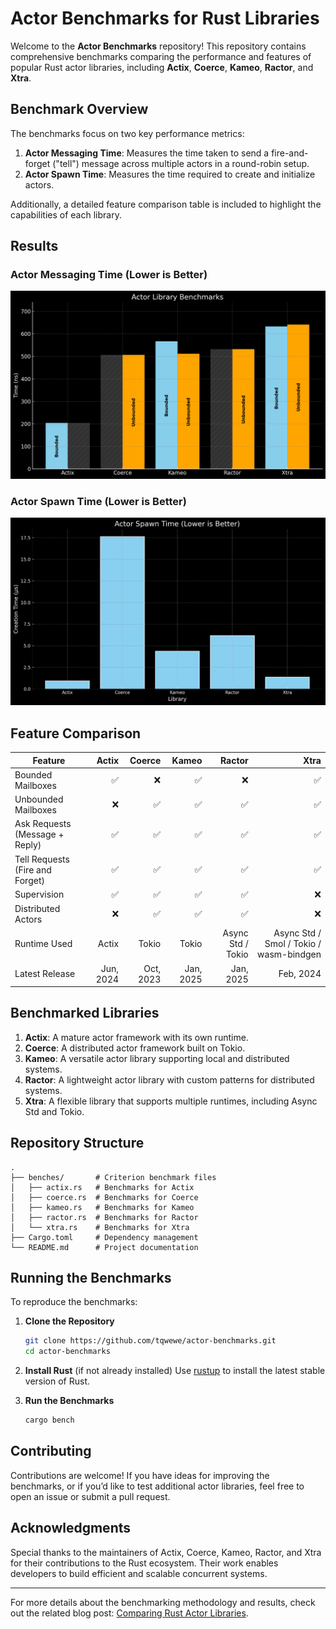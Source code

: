 # Actor Benchmarks for Rust Libraries

Welcome to the **Actor Benchmarks** repository! This repository contains comprehensive benchmarks comparing the performance and features of popular Rust actor libraries, including **Actix**, **Coerce**, **Kameo**, **Ractor**, and **Xtra**.

## Benchmark Overview

The benchmarks focus on two key performance metrics:

1. **Actor Messaging Time**: Measures the time taken to send a fire-and-forget ("tell") message across multiple actors in a round-robin setup.
2. **Actor Spawn Time**: Measures the time required to create and initialize actors.

Additionally, a detailed feature comparison table is included to highlight the capabilities of each library.

## Results

### Actor Messaging Time (Lower is Better)

![Actor Messaging Time](./actor-message-time-comparison.png)

### Actor Spawn Time (Lower is Better)

![Actor Spawn Time](./actor-spawn-time-comparison.png)

## Feature Comparison

| **Feature**                    | **Actix** | **Coerce** | **Kameo** | **Ractor** | **Xtra**                                |
|--------------------------------|----------:|-----------:|----------:|-----------:|-----------------------------------------:|
| Bounded Mailboxes              |     ✅    |     ❌     |     ✅    |     ❌     |     ✅                                  |
| Unbounded Mailboxes            |     ❌    |     ✅     |     ✅    |     ✅     |     ✅                                  |
| Ask Requests (Message + Reply) |     ✅    |     ✅     |     ✅    |     ✅     |     ✅                                  |
| Tell Requests (Fire and Forget)|     ✅    |     ✅     |     ✅    |     ✅     |     ✅                                  |
| Supervision                    |     ✅    |     ✅     |     ✅    |     ✅     |     ❌                                  |
| Distributed Actors             |     ❌    |     ✅     |     ✅    |     ✅     |     ❌                                  |
| Runtime Used                   |   Actix   |   Tokio    |   Tokio   |   Async Std / Tokio    | Async Std / Smol / Tokio / wasm-bindgen |
| Latest Release                 |  Jun, 2024 |  Oct, 2023 |  Jan, 2025 |  Jan, 2025 |  Feb, 2024                              |

## Benchmarked Libraries

1. **Actix**: A mature actor framework with its own runtime.
2. **Coerce**: A distributed actor framework built on Tokio.
3. **Kameo**: A versatile actor library supporting local and distributed systems.
4. **Ractor**: A lightweight actor library with custom patterns for distributed systems.
5. **Xtra**: A flexible library that supports multiple runtimes, including Async Std and Tokio.

## Repository Structure

```plaintext
.
├── benches/       # Criterion benchmark files
│   ├── actix.rs   # Benchmarks for Actix
│   ├── coerce.rs  # Benchmarks for Coerce
│   ├── kameo.rs   # Benchmarks for Kameo
│   ├── ractor.rs  # Benchmarks for Ractor
│   └── xtra.rs    # Benchmarks for Xtra
├── Cargo.toml     # Dependency management
└── README.md      # Project documentation
```

## Running the Benchmarks

To reproduce the benchmarks:

1. **Clone the Repository**
   ```bash
   git clone https://github.com/tqwewe/actor-benchmarks.git
   cd actor-benchmarks
   ```

2. **Install Rust** (if not already installed)
   Use [rustup](https://rustup.rs) to install the latest stable version of Rust.

3. **Run the Benchmarks**
   ```bash
   cargo bench
   ```

## Contributing

Contributions are welcome! If you have ideas for improving the benchmarks, or if you’d like to test additional actor libraries, feel free to open an issue or submit a pull request.

## Acknowledgments

Special thanks to the maintainers of Actix, Coerce, Kameo, Ractor, and Xtra for their contributions to the Rust ecosystem. Their work enables developers to build efficient and scalable concurrent systems.

---

For more details about the benchmarking methodology and results, check out the related blog post: [Comparing Rust Actor Libraries](https://theari.dev/blog/comparing-rust-actor-libraries).

